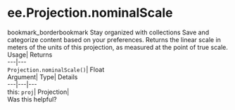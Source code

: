  
#  ee.Projection.nominalScale 
bookmark_borderbookmark Stay organized with collections  Save and categorize content based on your preferences.
Returns the linear scale in meters of the units of this projection, as measured at the point of true scale. 
Usage| Returns  
---|---  
`Projection.nominalScale()`| Float  
Argument| Type| Details  
---|---|---  
this: `proj`| Projection|   
Was this helpful?
